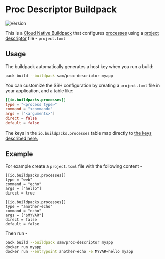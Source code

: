 # Proc Descriptor Buildpack

![Version](https://img.shields.io/badge/dynamic/json?url=https://cnb-registry-api.herokuapp.com/api/v1/buildpacks/sam/proc-descriptor&label=Version&query=$.latest.version)

This is a [Cloud Native Buildpack](https://buildpacks.io) that configures [processes](https://github.com/buildpacks/spec/blob/main/buildpack.md#launchtoml-toml) using a [project descriptor](https://github.com/buildpacks/spec/blob/main/extensions/project-descriptor.md#project-descriptor) file - `project.toml`

## Usage

The buildpack automatically generates a host key when you run a build:

```bash
pack build --buildpack sam/proc-descriptor myapp
```

You can customize the SSH configuration by creating a `project.toml` file in your application, and a table like:

```toml
[[io.buildpacks.processes]]
type = "<process type>"
command = "<command>"
args = ["<arguments>"]
direct = false
default = false
```

The keys in the `io.buildpacks.processes` table map directly to [the keys described here.](https://github.com/buildpacks/spec/blob/main/buildpack.md#launchtoml-toml)

## Example

For example create a `project.toml` file with the following content - 

```
[[io.buildpacks.processes]]
type = "web"
command = "echo"
args = ["hello"]
direct = true

[[io.buildpacks.processes]]
type = "another-echo"
command = "echo"
args = ["$MYVAR"]
direct = false
default = false
```

Then run - 

```bash
pack build --buildpack sam/proc-descriptor myapp
docker run myapp
docker run --entrypoint another-echo -e MYVAR=hello myapp
```

